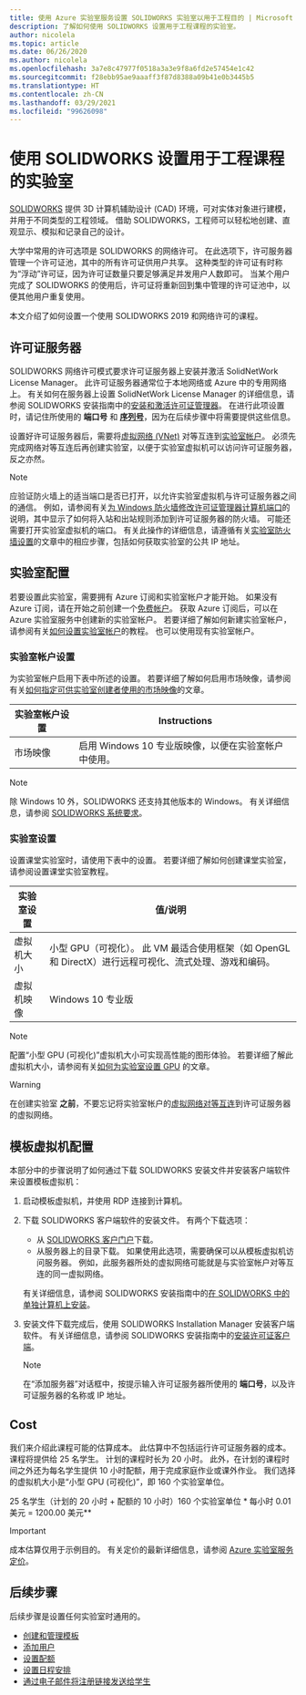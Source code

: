 ```yaml
---
title: 使用 Azure 实验室服务设置 SOLIDWORKS 实验室以用于工程目的 | Microsoft Docs
description: 了解如何使用 SOLIDWORKS 设置用于工程课程的实验室。
author: nicolela
ms.topic: article
ms.date: 06/26/2020
ms.author: nicolela
ms.openlocfilehash: 3a7e8c47977f0518a3a3e9f8a6fd2e57454e1c42
ms.sourcegitcommit: f28ebb95ae9aaaff3f87d8388a09b41e0b3445b5
ms.translationtype: HT
ms.contentlocale: zh-CN
ms.lasthandoff: 03/29/2021
ms.locfileid: "99626098"
---
```

# <a name="set-up-a-lab-for-engineering-classes-using-solidworks"></a>使用 SOLIDWORKS 设置用于工程课程的实验室

[SOLIDWORKS](https://www.solidworks.com/) 提供 3D 计算机辅助设计 (CAD) 环境，可对实体对象进行建模，并用于不同类型的工程领域。  借助 SOLIDWORKS，工程师可以轻松地创建、直观显示、模拟和记录自己的设计。

大学中常用的许可选项是 SOLIDWORKS 的网络许可。   在此选项下，许可服务器管理一个许可证池，其中的所有许可证供用户共享。  这种类型的许可证有时称为“浮动”许可证，因为许可证数量只要足够满足并发用户人数即可。  当某个用户完成了 SOLIDWORKS 的使用后，许可证将重新回到集中管理的许可证池中，以便其他用户重复使用。

本文介绍了如何设置一个使用 SOLIDWORKS 2019 和网络许可的课程。

## <a name="license-server"></a>许可证服务器

SOLIDWORKS 网络许可模式要求许可证服务器上安装并激活 SolidNetWork License Manager。  此许可证服务器通常位于本地网络或 Azure 中的专用网络上。  有关如何在服务器上设置 SolidNetWork License Manager 的详细信息，请参阅 SOLIDWORKS 安装指南中的[安装和激活许可证管理器](https://help.solidworks.com/2019/English/Installation/install_guide/t_installing_snl_lic_mgr.htm)。  在进行此项设置时，请记住所使用的 **端口号** 和 [**序列号**](https://help.solidworks.com/2019/english/installation/install_guide/r_hid_state_serial_number.htm)，因为在后续步骤中将需要提供这些信息。

设置好许可证服务器后，需要将[虚拟网络 (VNet)](./how-to-connect-peer-virtual-network.md) 对等互连到[实验室帐户](./tutorial-setup-lab-account.md)。  必须先完成网络对等互连后再创建实验室，以便于实验室虚拟机可以访问许可证服务器，反之亦然。

> [!NOTE]
> 应验证防火墙上的适当端口是否已打开，以允许实验室虚拟机与许可证服务器之间的通信。  例如，请参阅有关[为 Windows 防火墙修改许可证管理器计算机端口](http://help.solidworks.com/2019/english/installation/install_guide/t_mod_ports_on_lic_mgr_for_firewall.htm)的说明，其中显示了如何将入站和出站规则添加到许可证服务器的防火墙。  可能还需要打开实验室虚拟机的端口。  有关此操作的详细信息，请遵循有关[实验室防火墙设置](./how-to-configure-firewall-settings.md)的文章中的相应步骤，包括如何获取实验室的公共 IP 地址。

## <a name="lab-configuration"></a>实验室配置

若要设置此实验室，需要拥有 Azure 订阅和实验室帐户才能开始。 如果没有 Azure 订阅，请在开始之前创建一个[免费帐户](https://azure.microsoft.com/free/)。 获取 Azure 订阅后，可以在 Azure 实验室服务中创建新的实验室帐户。 若要详细了解如何新建实验室帐户，请参阅有关[如何设置实验室帐户](./tutorial-setup-lab-account.md)的教程。 也可以使用现有实验室帐户。

### <a name="lab-account-settings"></a>实验室帐户设置

为实验室帐户启用下表中所述的设置。 若要详细了解如何启用市场映像，请参阅有关[如何指定可供实验室创建者使用的市场映像](./specify-marketplace-images.md)的文章。

| 实验室帐户设置 | Instructions |
| ------------------- | ------------ |
|市场映像| 启用 Windows 10 专业版映像，以便在实验室帐户中使用。|

> [!NOTE]
> 除 Windows 10 外，SOLIDWORKS 还支持其他版本的 Windows。  有关详细信息，请参阅 [SOLIDWORKS 系统要求](https://www.solidworks.com/sw/support/SystemRequirements.html)。

### <a name="lab-settings"></a>实验室设置

设置课堂实验室时，请使用下表中的设置。 若要详细了解如何创建课堂实验室，请参阅设置课堂实验室教程。

| 实验室设置 | 值/说明 |
| ------------ | ------------------ |
|虚拟机大小| 小型 GPU（可视化）。  此 VM 最适合使用框架（如 OpenGL 和 DirectX）进行远程可视化、流式处理、游戏和编码。|  
|虚拟机映像| Windows 10 专业版|

> [!NOTE]
> 配置“小型 GPU (可视化)”虚拟机大小可实现高性能的图形体验。  若要详细了解此虚拟机大小，请参阅有关[如何为实验室设置 GPU](./how-to-setup-lab-gpu.md) 的文章。

> [!WARNING]
> 在创建实验室 **之前**，不要忘记将实验室帐户的[虚拟网络对等互连](./how-to-connect-peer-virtual-network.md)到许可证服务器的虚拟网络。

## <a name="template-virtual-machine-configuration"></a>模板虚拟机配置

本部分中的步骤说明了如何通过下载 SOLIDWORKS 安装文件并安装客户端软件来设置模板虚拟机：

1. 启动模板虚拟机，并使用 RDP 连接到计算机。

1. 下载 SOLIDWORKS 客户端软件的安装文件。 有两个下载选项：
   - 从 [SOLIDWORKS 客户门户](https://login.solidworks.com/nidp/idff/sso?id=cpenglish&sid=1&option=credential&sid=1&target=https%3A%2F%2Fcustomerportal.solidworks.com%2F)下载。
   - 从服务器上的目录下载。  如果使用此选项，需要确保可以从模板虚拟机访问服务器。  例如，此服务器所处的虚拟网络可能就是与实验室帐户对等互连的同一虚拟网络。
  
    有关详细信息，请参阅 SOLIDWORKS 安装指南中的[在 SOLIDWORKS 中的单独计算机上安装](http://help.solidworks.com/2019/english/Installation/install_guide/c_installing_on_individual_computers.htm?id=fc149e8a968a422a89e2a943265758d3#Pg0)。

1. 安装文件下载完成后，使用 SOLIDWORKS Installation Manager 安装客户端软件。 有关详细信息，请参阅 SOLIDWORKS 安装指南中的[安装许可证客户端](http://help.solidworks.com/2019/english/installation/install_guide/t_installing_snl_license_client.htm)。

    > [!NOTE]
    > 在“添加服务器”对话框中，按提示输入许可证服务器所使用的 **端口号**，以及许可证服务器的名称或 IP 地址。

## <a name="cost"></a>Cost

我们来介绍此课程可能的估算成本。 此估算中不包括运行许可证服务器的成本。 课程将提供给 25 名学生。 计划的课程时长为 20 小时。 此外，在计划的课程时间之外还为每名学生提供 10 小时配额，用于完成家庭作业或课外作业。 我们选择的虚拟机大小是“小型 GPU (可视化)”，即 160 个实验室单位。

25 名学生（计划的 20 小时 + 配额的 10 小时）160 个实验室单位 * 每小时 0.01 美元 = 1200.00 美元\*\*

>[!IMPORTANT]
> 成本估算仅用于示例目的。  有关定价的最新详细信息，请参阅 [Azure 实验室服务定价](https://azure.microsoft.com/pricing/details/lab-services/)。  

## <a name="next-steps"></a>后续步骤

后续步骤是设置任何实验室时通用的。

- [创建和管理模板](how-to-create-manage-template.md)
- [添加用户](tutorial-setup-classroom-lab.md#add-users-to-the-lab)
- [设置配额](how-to-configure-student-usage.md#set-quotas-for-users)
- [设置日程安排](tutorial-setup-classroom-lab.md#set-a-schedule-for-the-lab)
- [通过电子邮件将注册链接发送给学生](how-to-configure-student-usage.md#send-invitations-to-users)